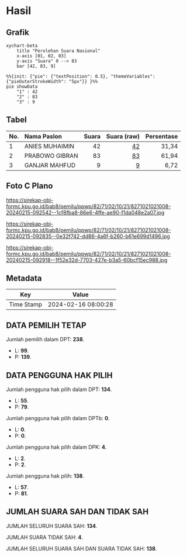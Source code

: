 # Hasil

## Grafik

```mermaid
xychart-beta
    title "Perolehan Suara Nasional"
    x-axis [01, 02, 03]
    y-axis "Suara" 0 --> 83
    bar [42, 83, 9]
```

```mermaid
%%{init: {"pie": {"textPosition": 0.5}, "themeVariables": {"pieOuterStrokeWidth": "5px"}} }%%
pie showData
    "1" : 42
    "2" : 83
    "3" : 9
```

## Tabel

| No. | Nama Paslon    | Suara | Suara (raw) | Persentase |
|:--- |:-------------- | -----:| -----------:| ----------:|
| 1   | ANIES MUHAIMIN | 42    | [42][p-1]   | 31,34      |
| 2   | PRABOWO GIBRAN | 83    | [83][p-2]   | 61,94      |
| 3   | GANJAR MAHFUD  | 9     | [9][p-3]    | 6,72       |


[p-1]: https://github.com/gigit-pemilu/pemilu-2024/blob/main/pilpres/hitung-suara/sub/82-maluku-utara/sub/71-kota-ternate/sub/02-kota-ternate-selatan/sub/1021-mangga-dua-utara/sub/008-tps/sub/paslon-1.txt
[p-2]: https://github.com/gigit-pemilu/pemilu-2024/blob/main/pilpres/hitung-suara/sub/82-maluku-utara/sub/71-kota-ternate/sub/02-kota-ternate-selatan/sub/1021-mangga-dua-utara/sub/008-tps/sub/paslon-2.txt
[p-3]: https://github.com/gigit-pemilu/pemilu-2024/blob/main/pilpres/hitung-suara/sub/82-maluku-utara/sub/71-kota-ternate/sub/02-kota-ternate-selatan/sub/1021-mangga-dua-utara/sub/008-tps/sub/paslon-3.txt

## Foto C Plano

https://sirekap-obj-formc.kpu.go.id/bab8/pemilu/ppwp/82/71/02/10/21/8271021021008-20240215-092542--1cf8fba8-86e6-4ffe-ae90-f1da048e2a07.jpg

https://sirekap-obj-formc.kpu.go.id/bab8/pemilu/ppwp/82/71/02/10/21/8271021021008-20240215-092835--0e32f742-dd86-4a6f-b260-b61e699d1496.jpg

https://sirekap-obj-formc.kpu.go.id/bab8/pemilu/ppwp/82/71/02/10/21/8271021021008-20240215-092918--1f52e32d-7703-427e-b3a5-60bcf15ec988.jpg


## Metadata

| Key        | Value               |
| ---------- | ------------------- |
| Time Stamp | 2024-02-16 08:00:28 |


## DATA PEMILIH TETAP

Jumlah pemilih dalam DPT: **238**.
 * L: **99**.
 * P: **139**.

## DATA PENGGUNA HAK PILIH

Jumlah pengguna hak pilih dalam DPT: **134**.
 * L: **55**.
 * P: **79**.

Jumlah pengguna hak pilih dalam DPTb: **0**.
 * L: **0**.
 * P: **0**.

Jumlah pengguna hak pilih dalam DPK: **4**.
 * L: **2**.
 * P: **2**.

Jumlah pengguna hak pilih: **138**.
 * L: **57**.
 * P: **81**.

## JUMLAH SUARA SAH DAN TIDAK SAH

JUMLAH SELURUH SUARA SAH: **134**.

JUMLAH SUARA TIDAK SAH: **4**.

JUMLAH SELURUH SUARA SAH DAN SUARA TIDAK SAH: **138**.


